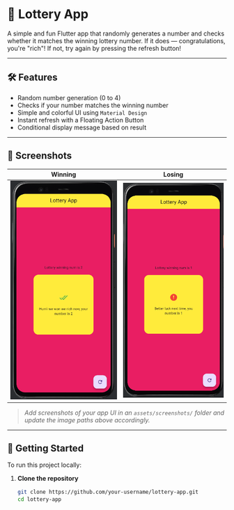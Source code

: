 # 🎰 Lottery App

A simple and fun Flutter app that randomly generates a number and checks whether it matches the winning lottery number. If it does — congratulations, you're "rich"! If not, try again by pressing the refresh button!

---

## 🛠️ Features

- Random number generation (0 to 4)
- Checks if your number matches the winning number
- Simple and colorful UI using `Material Design`
- Instant refresh with a Floating Action Button
- Conditional display message based on result

---

## 📱 Screenshots

| Winning | Losing |
|--------|--------|
| ![win](assets/screenshots/winning.png) | ![lose](assets/screenshots/losing.png) |

> _Add screenshots of your app UI in an `assets/screenshots/` folder and update the image paths above accordingly._

---

## 🚀 Getting Started

To run this project locally:

1. **Clone the repository**
   ```bash
   git clone https://github.com/your-username/lottery-app.git
   cd lottery-app

